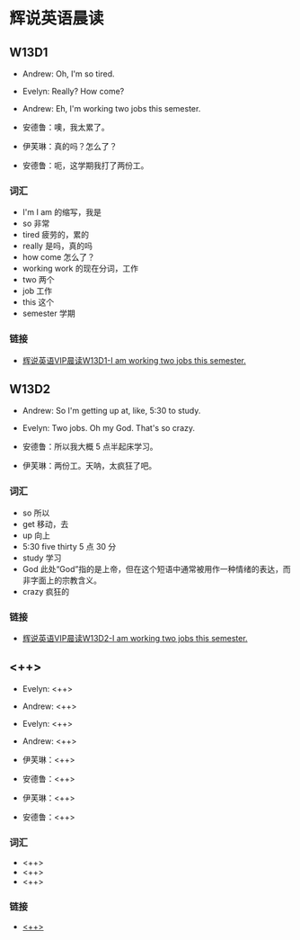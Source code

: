 # 辉说英语晨读

## W13D1

- Andrew: Oh, I'm so tired.
- Evelyn: Really? How come?
- Andrew: Eh, I'm working two jobs this semester.

- 安德鲁：噢，我太累了。
- 伊芙琳：真的吗？怎么了？
- 安德鲁：呃，这学期我打了两份工。

### 词汇

- I'm I am 的缩写，我是
- so 非常
- tired 疲劳的，累的
- really 是吗，真的吗
- how come 怎么了？
- working work 的现在分词，工作
- two 两个
- job 工作
- this 这个
- semester 学期

### 链接

- [辉说英语VIP晨读W13D1-I am working two jobs this semester.](https://mp.weixin.qq.com/s/4N062ovwcl52u_iU5xWmDw)

## W13D2

- Andrew: So I'm getting up at, like, 5:30 to study.
- Evelyn: Two jobs. Oh my God. That's so crazy.

- 安德鲁：所以我大概 5 点半起床学习。
- 伊芙琳：两份工。天呐，太疯狂了吧。

### 词汇

- so 所以
- get 移动，去
- up 向上
- 5:30 five thirty 5 点 30 分
- study 学习
- God 此处“God”指的是上帝，但在这个短语中通常被用作一种情绪的表达，而非字面上的宗教含义。
- crazy 疯狂的

### 链接

- [辉说英语VIP晨读W13D2-I am working two jobs this semester.](https://mp.weixin.qq.com/s/A8v_Zejoii2cViMQNPHAOw)

## <++>

- Evelyn: <++>
- Andrew: <++>
- Evelyn: <++>
- Andrew: <++>

- 伊芙琳：<++>
- 安德鲁：<++>
- 伊芙琳：<++>
- 安德鲁：<++>

### 词汇

- <++>
- <++>
- <++>

### 链接

- [<++>](<++>)
